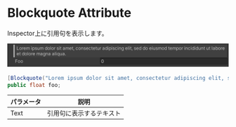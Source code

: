 # Blockquote Attribute

Inspector上に引用句を表示します。

![img](../../../images/img-attribute-blockquote.png)

```cs
[Blockquote("Lorem ipsum dolor sit amet, consectetur adipiscing elit, sed do eiusmod tempor incididunt ut labore et dolore magna aliqua.")]
public float foo;
```

| パラメータ | 説明 |
| - | - |
| Text | 引用句に表示するテキスト |
